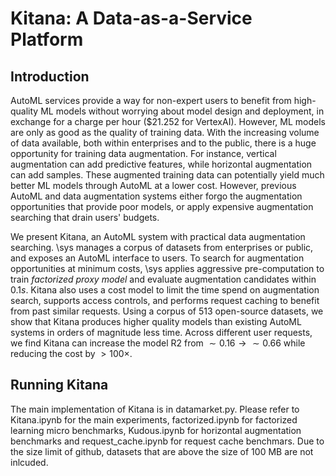 # Kitana: A Data-as-a-Service Platform

## Introduction
AutoML services provide a way for non-expert users to benefit from high-quality ML models without worrying about model design and deployment, in exchange for a charge per hour ($\$21.252$ for VertexAI). However, ML models are only as good as the quality of training data. With the increasing volume of data available, both within enterprises and to the public, there is a huge opportunity for training data augmentation. For instance, vertical augmentation can add predictive features, while horizontal augmentation can add samples. These augmented training data can potentially yield much better ML models through AutoML at a lower cost. However, previous AutoML and data augmentation systems either forgo the augmentation opportunities that provide poor models, or apply expensive augmentation searching that drain users' budgets.

We present Kitana, an AutoML system with practical data augmentation searching. \sys manages a corpus of datasets from enterprises or public, and exposes an AutoML interface to users. To search for augmentation opportunities at minimum costs, \sys applies aggressive pre-computation  to train *factorized proxy model* and evaluate augmentation candidates within $0.1s$. Kitana also uses a cost model to limit the time spend on augmentation search, supports access controls, and performs request caching to benefit from past similar requests. 
Using a corpus of 513 open-source datasets, we show that Kitana produces higher quality models than existing AutoML systems in orders of magnitude less time. Across different user requests, we find Kitana can increase the model R2 from ${\sim}0.16\to {\sim}0.66$ while reducing the cost by ${>}100\times$.

## Running Kitana

The main implementation of Kitana is in datamarket.py. Please refer to Kitana.ipynb for the main experiments, factorized.ipynb for factorized learning micro benchmarks, Kudous.ipynb for horizontal augmentation benchmarks and request_cache.ipynb for request cache benchmars. Due to the size limit of github, datasets that are above the size of 100 MB are not inlcuded.
